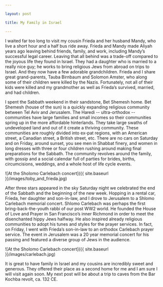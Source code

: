 ```yaml
---

layout: post

title: My Family in Israel

---
```


I waited far too long to visit my cousin Frieda and her husband Mandy,
who live a short hour and a half bus ride away.  Frieda and Mandy made
Aliyah years ago leaving behind friends, family, and work, including
Mandy’s successful legal career.  Leaving that all behind was a trade-off
compared to the joyous life they found in Israel.  They had a daughter
who is married to a really nice guy; he works to bring religious Jews
from abroad on trips to Israel. And they now have a few adorable
grandchildren. Frieda and I share great grand-parents, Tauba Birnbaum and
Solomon Amster, who along some of their children were killed by the
Nazis. Fortunately, not all of their kids were killed and my grandmother
as well as Frieda’s survived, married, and had children.

I spent the Sabbath weekend in their sandstone, Bet Shemesh home. Bet Shemesh
(house of the sun) is a quickly expanding religious community between Tel Aviv
and Jerusalem. The Haredi -- ultra-orthodox -- communities have large families
and small incomes so their communities spring up in the more affordable
hinterlands. They take large swaths of undeveloped land and out of it create a
thriving community. These communities are roughly divided into ex-pat regions,
with an American street, a Canadian street, a British street, etc. There are no
cars on Saturday and on Friday, around sunset, you see men in Shabbat finery,
and women in long dresses with three or four children rushing around making
final preparations for the Sabbath. The community revolves around the family,
with gossip and a social calendar full of parties for brides, births,
circumcisions, weddings, and a whole host of life cycle events.

![At the Sholomo Carlebach concert]({{ site.baseurl }}/images/toby_and_frieda.jpg)

After three stars appeared in the sky Saturday night we celebrated the end of
the Sabbath and the beginning of the new week. Hopping in a rental car, Frieda,
her daughter and son-in-law, and I drove to Jerusalem to a Shlomo Carlebach
memorial concert. Shlomo Carlebach was perhaps the first bring-back-the-youth
rabbi of our post WW2 world. He founded the House of Love and Prayer in San
Francisco’s inner Richmond in order to meet the disenchanted hippy Jews
halfway. He also inspired already religious communities to adopt his tunes and
styles for the prayer services. In fact, on Friday, I went with Frieda’s
son-in-law to an orthodox Carlebach prayer service. The event in Jerusalem was
a 20 year memorial concert for his passing and featured a diverse group of Jews
in the audience.

![At the Sholomo Carlebach concert]({{ site.baseurl }}/images/carlebach.jpg)

It is great to have family in Israel and my cousins are incredibly sweet and
generous. They offered their place as a second home for me and I am sure I will
visit again soon. My next post will be about a trip to caves from the Bar
Kochba revolt, ca. 132 CE.
